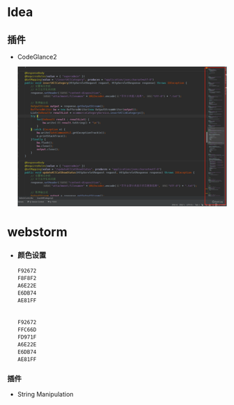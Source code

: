 # Idea

## 插件

- CodeGlance2

  ![image-20210513111243689](assets/image-20210513111243689.png)





# webstorm 

- ### 颜色设置

  ```js
  F92672
  F8F8F2
  A6E22E
  E6DB74
  AE81FF
  
  
  F92672
  FFC66D
  FD971F
  A6E22E
  E6DB74
  AE81FF
  ```

  

### 插件

- String Manipulation